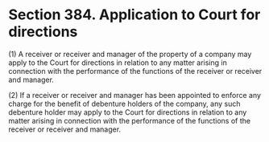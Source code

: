 # Section 384. Application to Court for directions

\(1\) A receiver or receiver and manager of the property of a company may apply to the Court for directions in relation to any matter arising in connection with the performance of the functions of the receiver or receiver and manager.

\(2\) If a receiver or receiver and manager has been appointed to enforce any charge for the benefit of debenture holders of the company, any such debenture holder may apply to the Court for directions in relation to any matter arising in connection with the performance of the functions of the receiver or receiver and manager.

